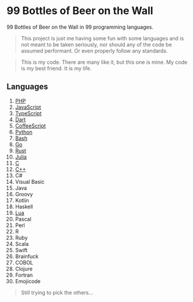 # 99 Bottles of Beer on the Wall

99 Bottles of Beer on the Wall in 99 programming languages.

> This project is just me having some fun with some languages and is not meant to be taken seriously, nor should any of the code be assumed performant. Or even properly follow any standards.

 > This is my code. There are many like it, but this one is mine. My code is my best friend. It is my life.

## Languages

1. [PHP](https://tio.run/##tVZbb5swFH7nVxxFlYBIpEnbl4Y2nbaH/YDlcVJFwCluPRvZJlG35rdntrmYSyBTp1hCyPg7l@@czzZZmh2PD09ZmjlOTCIh4CuTkiABfxxQ43o6NW@YwjpFEOecIyphY0Ce8IFRkGphHxEyK5GVwZddxAFTWc6vzTvjTKJYogSuCifwCPPQORVMMhmRMpT4/0BiOFLBPGZUSJ7HkvFehCzi0S8do/bWDpZvCI5hm9NYYpXp83PtzKsMfIMsyqrHlUyxCFY2uQoYGsihl@m3FMVvgLe6DhxBpB/6XhdIYInpy2idOJI5p8qCkYFa1QzSSJRK8PyltbDpl768Do0VzP0hAt@RNLllJOcRwb9VPFUjk7Qh1ZHXKJVeQ7okC8/naNapeA1XinDDukfZLVAuzKBqrqK9gI8Pq2klNXgCV7iwBNcdrMgPTV5zFIy@DLVrx3AyqjahvOgu1UCbslJL1aFmR/0GRI8t45bLY0eaIViW83oSBF0nPVFbTYengb2vegSrHeICLTx/bPlmfPl2fPnuxHI7x0M9OwAiAnW4ojhlMFnXG7FULnkHyk4eWRPr/nBme2wxFxJMntXGGJMH27wqUZ8TelXTZRNvORk@7ebNwAWt8fKr3SktmK8QE53mBiHeZPyTTsrDtrF1jOm540EgdXgmFynAzYUL8HnSCsMvw/l2nPNkHb0hdXolbE/VfZJApu9CLJWsWU6TzzPaspzL9CKU7sYptRsEASz8f2xmhR1Q9PliqHI0fjco2lf/U979vboFqrVgVZzZoXM8/gU)
2. [JavaScript](https://tio.run/##rZU/b9swEMV3f4o3BJBkwIqdZEkMp0U6dGuHGJ06mJLOlhKGNEgqRuros7vUf9mWiwbOIEG6R/J@d3yintgr06FK1mYUsID4SMiIdruQM63xII3hpLEdAJfDob1jiHlMKOVQCm1UGhqp/EIrB3xdM8VesP2RvgSkMgTlKoV4ae@daW6leUUKwMSJ9ssYZhhPD4PaRqunXMsGXbBvMYXPSJZ2AikCyy/xVo@HTkwiVpAi17FhnO9BKzKpEtg@SMmJiazBjZmu@uDWmNVYd4/sHmPvGOo7mSLfmqeK8eQPRbDFFyAFKMJUKRKmwjyJ19vTA/THYuGWvMlZtfkAf1FGL7aVbCuY4P29JpnZDcAXONrBHRzHyxbH1T3mheS8WopVbzt/ySRqibQd33TR7lTZwW6HaxFYSgWXU9OZ2Z4Rpmigx/XzaNTOPvRS@TDdU5sXwH8lpWniekexq57YdU/sphOr0xSFIwNxTQ1Zbn9rMZ/LlevMG6tWPuBvELLxbNcNjlcum5302DJR2qCgqd11cl9@Bk8UmnZn6vorzC7k4mLb6WWG6rV1V0f1sjxzQKS67AuL3nVePuH0p6LJZo/OqePqE@v4GLtV1Vno173ozpw9k/06I7kR9lCLsM7P38RY58hURM6HGJcyVSY@B/LmP/qLESb/7nE@ot8vv8Xprtuaih9IeywI2tR/Kvf21k4sFb88bKaD3e4v)
3. [TypeScript](https://tio.run/##rVVNc9owEL3zK/aQGdvM4ECSS2BoO@mht/YQpqceELYAN4rkkWQYSvzb6VqW/AF2phl6wIO1q933np7W@pBSFckk1adTxIhS8CS0ZlTBcQBwOxziE4aw2FKIMikp17AyCb4KQHDQGNgTxkKTVyZ/2REJx@/Z64rK3Czd4jOVQtNI09gWmAI3GTCH8Wxw3kwLTZjNVNc1Uu93KllHgists0gL2eqQEkleqx6uYtWrsc0/6xYYBQGBJyp0ROauwgxjeQvL1y2NXiBZF0wlBVL8@KGSQCU64ZteJSTVmeRwfBKCUcJrNbZE2RP1gylWM2ELzW7yWxA/wTi4RPeNatM4ZZkkLPmD6iJxg8ggPnNHL85OPc84PJvCjQN1Pf22c5CPxdCisyyzbo42HRlN4O3NIZujC@AzeMqDKXhekC8v2T4XRQv8SvBNp84/RRLXCBXmF/LucNWCwYMsdW0egPMEwFpI8Bmt9Jq3fDKDCvrY/R@N6t0tV1WmmrWi1QtAuKNS0YkfXKzddazdd6w9NNZcG0MfcqBM0QpZcSHQYiETG99bVE627mAH4KLzVntBWTbvdd46kUqDQeM813s6P1a/cQLU5@P4W5hNkMubY0PLHOxr7blGNMiLziuKo6SBfRmYoVL5r9jQf4EUxe7xNTzu/iOPj2HHqLwK@n0ndG9BXije0VjsOc68GNJiIicanSMyHnsfwrgWmdTba0A@/IO@MILJ@xoXGd1@@cX7VUdO5pNSjwVO9@6T7D8@4sYyEpYjZzY4nf4C)
4. [Dart](https://tio.run/##tVVNc9owFLznV@zNhgwEklxSph@THjq9tIcwPeUibAFujMRIMkxK@O30WbLlj9gHyvRgj/X09LS7byXHTJnTKUqZ1niUxqRc43AF3AyH9MYQ8zVHlCnFhcHCJoR6AClgaGLP0nRs81zylx1TOHwX5mjHN/RO/Dp8xGR21a5tpGFpkaH/qa7uLuw4RVJoo7LISNUouGWKbVzJsowvXegQFvGBFQQELNHjasvia0Zzx8bmX9c8ekGyzJkoDpY/4tWD1YlJxKqXqeImUwKHRylTzkRFeEEBrJku0ZWwigVhA94nTAbvkX3jxm66TTPF0uQPj0HiWDQWbavRvRgL8X5kmwVXpX4t/E@2cAXfjautw6qBLSaBiwa4RtECojPF25v3EfUbnxHoAB8QBB1En/KtcuhailWnvL9kElfgdjSixoiVV5Xa5xStK15OAkupEOam9Nauyz@Dxz0pv0ejanXDS95Ks8asHwDjHVeaT8PBu9htR@yuI3Zfi5XbWPY4gqeae2RbapIJg7l3buGI9BVCdp5SJ78r1@22ZaK0gcVR@qy3LT8Xv3lUO@Ul8wKgg1cTb2ykMxalXCNAbho7Xfmslu1yCMOCc1VnkZOoWzBf0398NKdbJb6E0e1/YXQeC5pVF5G4a5EI5uyF00GN5V7QjRdjm1/AiSEfyUzE56FbykyZ9SXw7lvw6rJhhOngPKXtkj7/PIt@dsTPXi8blogCUuPiEHzv/zgPD/Y0FU5wF9KMKpxOfwE)
5. [CoffeeScript](https://tio.run/##rZQ9b9swEIb3/IoX1mB7sGA5WZIihpEO3bok6NJ2kKWTRYQhDZKq4Sr67S6pb9lK28ECLMB3p7uH790xkklCpCPF9mZ1OkU81BpP0hhO@gbwPM@@X1JC5Ymk0EZlkZHKt47NPlThG/Kv2duWVIHt2Ye98AfMNrV7jsX6po35nFL0CpbApKQIofuJY5MKmhkmdpDC@XEIOS8LKzKZEsifpOQUiqJNl4a6xrcVy0qwTx3eImCN5fxTB/GFTJl/zzMVcvabYljwsnAJhihTioSpsS5wRnXocz6X2TrMtpClrKLPWSeV2cutNHXVNQK8vzf/Hh@xdBQCUz0FcU2YTotJd6hnx@8wtRS7gWrfJIs7Fm3j@mLZgptOxtm8NAKJVE1pJvC9lXKBpe8HP7E9YhHUsbbWL1KaguZwZ/bVB/bb2bnlbhDpTlkHuNmyvfe53GHy0s5O3Sh@hJDtEPXbNbnsesKUNijLNf1uJftnZ4daVqe@bOqA1ssrbwEv37ST0HxSOIYtkepjj1BrsknjK2KvroM9gmpSpj4i/QvQbX8qh/0OX8kuQywPwt4WMfbucmLGToDMRDzWYpkpk15RrLv/FMuuRzAqmHOM9/qHsAdolhyCDs2FjPv72u67nbW7cjr9AQ)
6. [Python](https://tio.run/##rZTNjtsgEMfveYqRLzZqNko2e9lddVW1hz5Ac6wUsfY4RkvBApxV@vIpYLBNHLWrqIdEFvP14z8ztCfTSLE9n0tOtYav0hiO@mkBkGWZ/d81CGWnFAoDr95YaAJSgLGGd8r5yjp9OVL1BEyYIax3hc@wXiSpjDSUB6v@aBo9z9PTllJoo7rSSOXjW6roL58hRg5BFdaw3zPBzH5faOT1MroQd1kAd7Ya68X4IcG3Bss3YLUjVgjU/cRpINTMMHGY3Uih6ZSwXpInKA3VQWoPExiCd5GwvMCaPI8c39H4Ei3vFOXsN1ZgNfC1PdtFt2ZEQaNg7cWOmH2iBHQok4h2wZv1pxl8giLXuVMp5H@BDUg1jIPtIyDXCHlOppf64fgdppbiMBXuKFmV8GjrOZXMlurlmihKgg2gHmszAYqKAybiLmG9hLvN4J@MwTAFz6n1iErjpiD9x3382MaPh4L4AHfRmLi1wpoi3w2zE7rETyDk1X3IybznNVPagC8Su30pmCNMBAu0E8l6FtvrqRTE9i4D10F/mLY98bGFXxHVFDYj03HwCDN2jXZbq1vg7/8//EeATcPUTbzbOW@@o29oV6GS78I@GxW07vlixo6C7ESVz3CuLHwtO2WaW4Ae/ikg3MFmFPEvKo6OV8bgp8iuXWR8VOOCPj6SeLryC00W5/Mf)
7. [Bash](https://tio.run/##rZTfToMwFMbveYojWzK4QMV5Y8yM0QsfQO/cLgocRiO22BaX@efZZ1tYxzZmNFkTEjinp/19X09JiCxWq8HJWULZWaI/PG8A9wWmL0BzUAUKBGIetoSEK1WiBEkVZXPgzORhQcryVBfdVkSQV6BMtRNNTKCqBdMBXnp5zVJFdVVB5F271KcHeuidnsEfxj5EcwXnMLNRvTizL2a0C53bAJYSdzOxDeTU@zYKHlBZuKqsBSnpB2YglbDUVhWktRDoUP@jpVlno8Zt0Ssmhhl8fbkIvvXLw7TgMGoNHu2L7OZHW0ofjSjDLjmb97LLDvw7p9kGXZpaR905FgO7D5lzAUHQOjaxk67XBt5MIF5/RFEYuqKMu1cz3lFIjHVtM9XfT178lhzvhy575mec4QET/SfX020PlEtg3DV3txP83p7KqZCq2XvdTQe9P2h960NjfgM2jGEYbLrJ2BuaDRJE0cXyt3EkppxlR@G5@DPPDoMqqDgOwngL4Ym8oL5CGV8w/QfKoCJSAlX69HjNsh2InNdCFUehuGwpKn3VVa6lB8EwjuIw3HLERXuPacqmzBLaW3Z15a1WPw)
8. [Go](https://tio.run/##tZSxbtswEIZ3PcWBk@TAjp1kSQMHQTsU3QrUYxdGoizCFCmQJwdpk2d3jxIpy7U8NEBhCKbI4933/0dqaw6Hhuc7vhVQc6mTRNaNsQhpAsDKGpn/d2hzo/csyZLkejZLYAabSgAa5AqeDaISDowGpMkXrtSCInzQ055bkBppfJ34cYxdw/39kOpLJfIdyNJvtwK4f/TrEOskSr2dTG8FtlZTpFFdibLVOVTcfe63plm3BL9JQwhNY9ZHWGbJ@8DwVWCXvlGt5Ur@EgWQ6K5uxwV5a63QGKgmaRpuee3lhqAxYp/sCDnUCUB@WxZLel6yI6w8wgre3uLbeg3LLmCQxIIk3ykS9Pc8G6n84bN7bmf0dnGkcTRPZoW66djBLBQrTewefFrH3jwcGZdxPJ@HHQB7YZ1YBYXZePJmavI2PXm9O4l59@pAKCciUI2L72QXKp2yzXByQp/UK2gzeTRZ1vl03vpSWod96dj0aNOl9gb7TnT2nfSMY8Jwgxbf0PCoC66A0e/q7DD0K8TwLIQdw7OpI@sEZS4@Dn7zn8AnYbGS9gLrmOk2PSdhG74TdBcK86LpA1FAw50DidR20@pislxpWovVx725@1dvYA6ry/4cVyea@1P3Errq/lscPOgvJ60cDn8A)
9. [Rust](https://tio.run/##vVXBbqMwEL3zFbMcKlBbp0l66UZEVfewH7B7XCkiwRSrjo1s0yqb8u1Z29hAoU1SqVpQlJCZeX7vzdiISqrDQSpRbRQ8cKUolrAPANbN7@9A5rOgDgKyLembBIDJZOK/4UeBN09AclAFFhhS82E7jwKSKMIegTMTh5eUUjSCuBdYVYLpGk7fBHMGRSpXDiu6kJjmMVwvbabjYi5Xb8LIL7yEm4VN0BKGC/7EytIpaSVSSv7iDLQRlqfVAZtKCMyUU3GCfZmKdGvccukjXRcafKirXbpRdeVqretWoinqSaSa8rZSnmcCYVMQLoI2RzfBEV7CFF5f/VOSwE0PylxDGBku2njdITZpH9n4y0AYYyRnj2ioUOqob9m@z9G2qd/XeEAu58JTJwyiKUJJv7UxEvg5ipFUuFytd9F0WG@Zm4JnLCSeRk1dvDiSNDsnaR4dDd@@j1F3xgKmEg/IltphRdm3KNzX4RWEv9tt5IaQ7oDxdj/1RzGM@007Mes5EVKBJeqnfNy2o/PsG@tcfW9uO2kDWU0WUnzVjJTu@SWE@r4Ei4O6/eBMtHFNdI2x6Kv2oo9IlXjDWfZ1Wmf/U@sZ@lRBxEl5nvx8vAdHI5c@YX1gZPyF6bM7gzKVEojSQ8grlp1BKOeVUMXXGX77OcOdjXAN0/gTttv8j8bsD@t0a@Wa2TYlrD2qzHHst2Ti34777t15dwd1U@7@QvY41JB1cDj8Aw)
10. [Julia](https://tio.run/##zVXNT9swFL/3r3jyOCRSGzWMC0EMAYdp53HcAS9xGg9jV/YzjIn/vXOcOGm69IOpQliqHOXZ773fR15/WcFp@nu1MqhtjnCjEAUzE3CLEOL3JEn8flcxaI/lSjZPSicTH/wE13phH5nE5vIM7n82ubIMvkm8z/x9VEgFqBLaICgJ6N4/UyGSQbVQvbQyR@6Ota1Fg7SxP1Mvw@UixJq3TBaTUSC3FcsfgJd1Zc2A1j/50rVkOLpcw87eCWNFzQbMHqBmaLWEEIAvMI8vdgP9ytBXXgqrqeB/WFEL6MF58JBbrR2cttO3QB4gDmnoo7Ju@y/oXY/ReoF/4Df9R6Q5RKaBD0dHCq@vAcnlJczhCoghkLla8R5HfK85qRs1Si7eTe11y27Cde7cZQafR@kAl8tQPpulWTo4Vq8npg1L2zTxePh0d/hztCVwNnqvprp7FoYNgkunIQoZkbvuA2wtJF5AqlEqSZ8/5N7r@5Jrg02XwfGHCHx0bw/o31S6I@OkFdOZevNjiKdAfGnG9HpdcugEMMyN7OKjUHF6JCoOho8V16Po9/fa@753LX1gbtoU6lm6P44CltQY4I4X7XgpDm6qVFZj9VE0ORvVpFckzNkZpPGYLj6wxaY/5Dopnpgw2c7P48lq9Rc)
11. [C](https://tio.run/##xVRRb9owEH7PrzhlqpSi0hLGS8tg0/awH7C9bXswyYVYdW1kO6u6ld/ObGMbIxKkSUi1QLLvfHffd/c51XhdVbvdO8or1tUIH5SuV0Kw23aZHRmpsKaMcg2/USosC7tdCa0ZXs8P9umA/X2RnmbHt7K70SiDEXxpsXoE2oBuUSIQ@@cv/p4CRTXlaxDc@uGZMHZromzgJ4m6kxwsdHO@y@wGWqI@70OTcuoa/mZglg8pQvYlTAyUbQTzFbWrs2GdJIz@wRqUlg6AAwhVJyXGvL2wNkSSJzgUT7Hukzm0VUvk6FAobU4vWIO1hNfXUHmxMNDhI@SeSg4PYZ@njL5Z8BajEnw9iFE5SPas7P2@1pkJFUlzgze47WqETENhEXLMg2W5gHIO4/Ex0bC8yKJETnzTMz4nthPr7DRi63ZbQKYwAbAxk9FNkX@PMvSzZi/ARdRjOvHcZ932KKihUnnhB@2cnUCqEmON8zh9eB6z1Q@suqZB@aOc/NojUZ7F3n4D@VWd38BRCwLPKwXuZ/3@9kGMPsIkMNhXiDLl/ZPnvY9GYSV4fSnO0zfnPMRTt1SeoznEyCjU84haI49oXnUtnrn56NWwIUoB1UZ9ouP1UP1GdFK3l@rz7BJ9hjGU/99rFzWkscjewnsilMfu2U9UcX/v63leE3t3t/sH)
12. [C++](https://tio.run/##rZVNc9owEIbv/hU77sUwA4Ekl8TkY3rpD2iOvQh5jTUVkkeSybSNfztd2/IHxEAOiIORXll6n9V6xfN8tuF8v/8mFJdFgiuhrTPIts9BUFihNqDYFm3OOIJ1SRwEXDJr4bt2TqIN/gVALS/WUvDHoO4I5WDdyPAEi7gZvZlO6ydM4S1DcNox2U3TChwNvjMp535WO/l1x0y1pO/f1M@11hIyZr2LaAKNj6oZdIVRELVrP8NiEtdq@cnJD3T1xrksDJPiLyYEaSpqndYCL4zBjuesz5wZth3Ad4I31Cx8gMEzYuNaWTftLUT9EqexiGoJHx@tryeKM7xA6JlDeGz/hyfZf1aYFY3VajM/8LXTggJB@kFgRQrRMOZDrWqpNjAwT2fv7cTQmV7EMJt9hmvaDo3FpSf0vo/U27PqXTQ@fj/@Vtn1SkBp8cgQ14WD1QpCyleDwEyXDvIPKD2avL9U2O9RXsi6VBjrGodtvg3P4lJmDc7KR248c1oOfwgVEf3o0adc@1KtkZU1ohlydVinYSxSIifXo7m9Ls0XCFwmzBmAY4N30Zit8I39Rvo2E/2ugFFA8qpaCkfpowuVfMFGqgvjsusF8v5CINuKMoPl5Ew4B/poggzISir51Z5bJlQ08VeELxtdTfB1vO7M@@vi4eFQaaqQv0N8DaQrpQz2@/8)
13. C#
14. Visual Basic
15. Java
16. Groovy
17. Kotlin
18. Haskell
19. [Lua](https://tio.run/##rZTBbtswDIbvfgrCJxtIgqTrpR1aDO1h2Hk9Dihkm66FqlIg0c26IM@eUZblOLWHHjoEgW2RIj/@pKRacTwul0t4aBDIkFBQGCKFDowG4sWdUGqVsMe3V2FBakrueocb2BfD6/qQJDFOqYRzUBrtyLYlGRv2b4UVL7D/oekQkyR1q0uSnKoPeq1xl5lFtOcJgOHoBoyF/YG/HNILkiBRKPSODlWdd@uqXj0@Sl3hb97gP3n1xDdUZWEd3SfWr2yxSK3VYBLUVSjpvsHyGWTt5bAIwv/12xDRSZL6aSpXH6gwRk3LbITrX7P8lDQ7w7qFdX6i@I7UJdiq1gol/2AFLG@XuSODsrUWNfVcU54gvxw8xpAh0hRzSJaFPZ6VhehT3MLG69l/3fAQ@JSafYaK0r6YlBdROZyxdSaucqj0py/Kszujn1ZTKMf2rCfxgp2JeSKoR2hn/V7AZgHLTedUme4RBuL6Fa3DzajWc8vFPy1fsuna5Zm3r24kwZb1pix9GCaq7556A21mj2Cav9cpTkQtrSPocsZZCMrNdn0i56TowEYmDEU0wGoFKf/40dU4GY3gwAAFoh2jpzNT7JCvh@qT0Bf/GXoOlBppZznnkcIgxO6KZ@QjUpmd5hujgq2/FiVxv02rq7lstWktNZ@U5fIjWWAJmw@lGTnN9PSXjvinS3R8hWupFnB1lUdzPLTH418)
20. Pascal
21. Perl
22. R
23. Ruby
24. Scala
25. Swift
26. Brainfuck
27. COBOL
28. Clojure
29. Fortran
30. Emojicode

> Still trying to pick the others...
